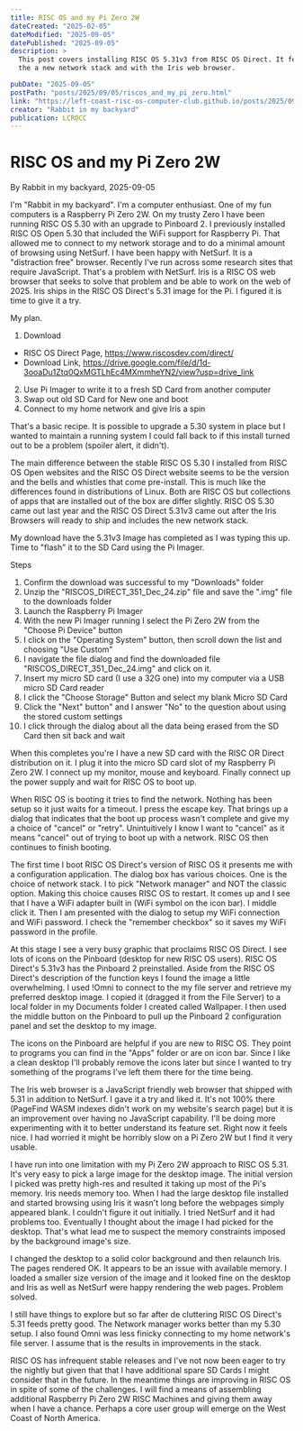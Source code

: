 ```yaml
---
title: RISC OS and my Pi Zero 2W
dateCreated: "2025-02-05"
dateModified: "2025-09-05"
datePublished: "2025-09-05"
description: >
  This post covers installing RISC OS 5.31v3 from RISC OS Direct. It features RISC OS with
  the a new network stack and with the Iris web browser.

pubDate: "2025-09-05"
postPath: "posts/2025/09/05/riscos_and_my_pi_zero.html"
link: "https://left-coast-risc-os-computer-club.github.io/posts/2025/09/05/riscos_and_my_pi_zero.html"
creator: "Rabbit in my backyard"
publication: LCROCC
---
```


# RISC OS and my Pi Zero 2W

By Rabbit in my backyard, 2025-09-05

I'm "Rabbit in my backyard". I'm a computer enthusiast. One of my fun computers is a Raspberry Pi Zero 2W.  On my trusty Zero I have been running RISC OS 5.30 with an upgrade to Pinboard 2. I previously installed RISC OS Open 5.30 that included the WiFi support for Raspberry Pi. That allowed me to connect to my network storage and to do a minimal amount of browsing using NetSurf. I have been happy with NetSurf. It is a "distraction free" browser. Recently I've run across some research sites that require JavaScript. That's a problem with NetSurf. Iris is a RISC OS web browser that seeks to solve that problem and be able to work on the web of 2025. Iris ships in the RISC OS Direct's 5.31 image for the Pi. I figured it is time to give it a try.

My plan.

1. Download
  - RISC OS Direct Page, <https://www.riscosdev.com/direct/>
  - Download Link, <https://drive.google.com/file/d/1d-3ooaDu1Ztq0QxMGTLhEc4MXmmheYN2/view?usp=drive_link>
2. Use Pi Imager to write it to a fresh SD Card from another computer
3. Swap out old SD Card for New one and boot
4. Connect to my home network and give Iris a spin

That's a basic recipe. It is possible to upgrade a 5.30 system in place but I wanted to maintain a running system I could fall back to if this install turned out to be a problem (spoiler alert, it didn't). 

The main difference between the stable RISC OS 5.30 I installed from RISC OS Open websites and the RISC OS Direct website seems to be the version and the bells and whistles that come pre-install. This is much like the differences found in distributions of Linux. Both are RISC OS but collections of apps that are installed out of the box are differ slightly. RISC OS 5.30 came out last year and the RISC OS Direct 5.31v3 came out after the Iris Browsers will ready to ship and includes the new network stack.

My download have the 5.31v3 Image has completed as I was typing this up. Time to "flash" it to the SD Card using the Pi Imager.

Steps

1. Confirm the download was successful to my "Downloads" folder
2. Unzip the "RISCOS_DIRECT_351_Dec_24.zip" file and save the ".img" file to the downloads folder 
3. Launch the Raspberry Pi Imager
4. With the new Pi Imager running I select the Pi Zero 2W from the "Choose Pi Device" button
5. I click on the "Operating System" button, then scroll down the list and choosing "Use Custom"
6. I navigate the file dialog and find the downloaded file "RISCOS_DIRECT_351_Dec_24.img" and click on it.
7. Insert my micro SD card (I use a 32G one) into my computer via a USB micro SD Card reader
8. I click the "Choose Storage" Button and select my blank Micro SD Card
9. Click the "Next" button" and I answer "No" to the question about using the stored custom settings
10. I click through the dialog about all the data being erased from the SD Card then sit back and wait

When this completes you're I have a new SD card with the RISC OR Direct distribution on it. I plug it into the micro SD card slot of my Raspberry Pi Zero 2W. I connect up my monitor, mouse and keyboard. Finally connect up the power supply and wait for RISC OS to boot up.

When RISC OS is booting it tries to find the network. Nothing has been setup so it just waits for a timeout. I press the escape key. That brings up a dialog that indicates that the boot up process wasn't complete and give my a choice of "cancel" or "retry". Unintuitively I know I want to "cancel" as it means "cancel" out of trying to boot up with a network. RISC OS then continues to finish booting.

The first time I boot RISC OS Direct's version of RISC OS it presents me with a configuration application. The dialog box has various choices. One is the choice of network stack. I to pick "Network manager" and NOT the classic option. Making this choice causes RISC OS to restart. It comes up and I see that I have a WiFi adapter built in (WiFi symbol on the icon bar). I middle click it. Then I am presented with the dialog to setup my WiFi connection and WiFi password. I check the "remember checkbox" so it saves my WiFi password in the profile. 

At this stage I see a very busy graphic that proclaims RISC OS Direct. I see lots of icons on the Pinboard (desktop for new RISC OS users). RISC OS Direct's 5.31v3 has the Pinboard 2 preinstalled. Aside from the RISC OS Direct's description of the function keys I found the image a little overwhelming. I used !Omni to connect to the my file server and retrieve my preferred desktop image. I copied it (dragged it from the File Server) to a local folder in my Documents folder I created called Wallpaper. I then used the middle button on the Pinboard to pull up the Pinboard 2 configuration panel and set the desktop to my image. 

The icons on the Pinboard are helpful if you are new to RISC OS. They point to programs you can find in the "Apps" folder or are on icon bar. Since I like a clean desktop I'll probably remove the icons later but since I wanted to try something of the programs I've left them there for the time being.

The Iris web browser is a JavaScript friendly web browser that shipped with 5.31 in addition to NetSurf.  I gave it a try and liked it. It's not 100% there (PageFind WASM indexes didn't work on my website's search page) but it is an improvement over having no JavaScript capability. I'll be doing more experimenting with it to better understand its feature set. Right now it feels nice. I had worried it might be horribly slow on a Pi Zero 2W but I find it very usable.

I have run into one limitation with my Pi Zero 2W approach to RISC OS 5.31. It's very easy to pick a large image for the desktop image. The initial version I picked was pretty high-res and resulted it taking up most of the Pi's memory. Iris needs memory too. When I had the large desktop file installed and started browsing using Iris it wasn't long before the webpages simply appeared blank. I couldn't figure it out initially. I tried NetSurf and it had problems too. Eventually I thought about the image I had picked for the desktop. That's what lead me to suspect the memory constraints imposed by the background image's size.

I changed the desktop to a solid color background and then relaunch Iris. The pages rendered OK. It appears to be an issue with available memory. I loaded a smaller size version of the image and it looked fine on the desktop and Iris as well as NetSurf were happy rendering the web pages. Problem solved.

I still have things to explore but so far after de cluttering RISC OS Direct's 5.31 feeds pretty good. The Network manager works better than my 5.30 setup. I also found Omni was less finicky connecting to my home network's file server. I assume that is the results in improvements in the stack.

RISC OS has infrequent stable releases and I've not now been eager to try the nightly but given that that I have additional spare SD Cards I might consider that in the future. In the meantime things are improving in RISC OS in spite of some of the challenges. I will find a means of assembling additional Raspberry Pi Zero 2W RISC Machines and giving them away when I have a chance. Perhaps a core user group will emerge on the West Coast of North America.

